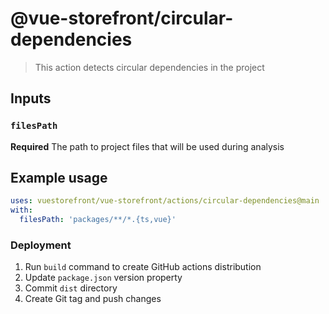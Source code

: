 # @vue-storefront/circular-dependencies

> This action detects circular dependencies in the project

## Inputs

### `filesPath`

**Required** The path to project files that will be used during analysis

## Example usage

```yaml
uses: vuestorefront/vue-storefront/actions/circular-dependencies@main
with:
  filesPath: 'packages/**/*.{ts,vue}'
```

### Deployment

1. Run `build` command to create GitHub actions distribution
2. Update `package.json` version property
3. Commit `dist` directory
4. Create Git tag and push changes
